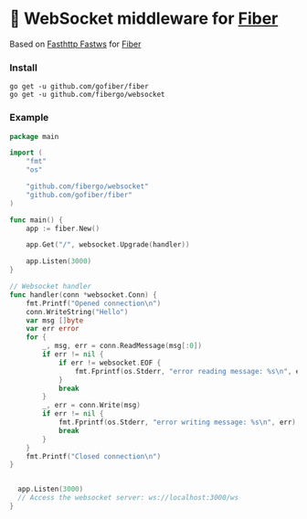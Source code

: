 # 🧬 WebSocket middleware for [Fiber](https://github.com/gofiber/fiber)

Based on [Fasthttp Fastws](https://github.com/fasthttp/fastws) for [Fiber](https://github.com/gofiber/fiber)

### Install

```
go get -u github.com/gofiber/fiber
go get -u github.com/fibergo/websocket
```

### Example

```go
package main

import (
	"fmt"
	"os"

	"github.com/fibergo/websocket"
	"github.com/gofiber/fiber"
)

func main() {
	app := fiber.New()

	app.Get("/", websocket.Upgrade(handler))

	app.Listen(3000)
}

// Websocket handler
func handler(conn *websocket.Conn) {
	fmt.Printf("Opened connection\n")
	conn.WriteString("Hello")
	var msg []byte
	var err error
	for {
		_, msg, err = conn.ReadMessage(msg[:0])
		if err != nil {
			if err != websocket.EOF {
				fmt.Fprintf(os.Stderr, "error reading message: %s\n", err)
			}
			break
		}
		_, err = conn.Write(msg)
		if err != nil {
			fmt.Fprintf(os.Stderr, "error writing message: %s\n", err)
			break
		}
	}
	fmt.Printf("Closed connection\n")
}


  app.Listen(3000)
  // Access the websocket server: ws://localhost:3000/ws
}
```
